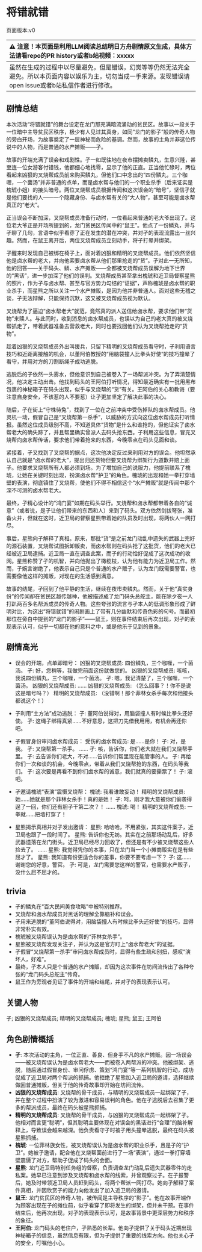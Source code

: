 # 将错就错
页面版本:v0
 

| :warning: 注意！本页面是利用LLM阅读总结明日方舟剧情原文生成，具体方法请看repo的PR history或者b站视频：xxxxx           |
|:----------------------------|
| 虽然在生成的过程中以尽量避免，但是错误，幻觉等等仍然无法完全避免。所以本页面内容以娱乐为主，切勿当成一手来源。发现错误请open issue或者b站私信作者进行修改。|



## 剧情总结
本次活动“将错就错”的舞台设定在龙门那充满暗流涌动的贫民区。故事以一段关于一位暗中主导贫民区秩序，极少有人见过其真身，如同“龙门的影子”般的传奇人物的旁白开场，为故事奠定了一层神秘而危险的基调。然而，故事的主角并非这位传说中的人物，而是普通的水产摊贩——孑。

故事的开端充满了误会和戏剧性。孑一如既往地在夜市摆摊卖鳞丸，生意兴隆，甚至连一位女游客付错钱，他都细心地找零，显示了他的正直。正当他忙碌时，两位看起来凶狠的叉烧帮成员前来购买鳞丸，但他们口中念出的“四份鳞丸，三个咖喱，一个菌汤”并非普通的点单，而是卤水帮与他们的一个职业杀手（后来证实是槐琥小姐）的接头暗号。两位叉烧帮成员根据传闻和这次误会的“暗号”，坚信孑就是他们要找的人——一个隐藏身份、与卤水帮有关的“大人物”，甚至可能是卤水帮真正的“老大”。

正当误会不断加深，叉烧帮成员准备行动时，一位看起来普通的老大爷出现了。这位老大爷正是开场所提到的，龙门贫民区传闻中的“鼠王”。他点了一份鳞丸，并与孑聊了几句，言语中似乎看穿了正在发生的潜在冲突，并对孑的表现流露出一丝兴趣。然而，在鼠王离开后，两位叉烧帮成员立刻动手，将孑打晕并绑架。

孑醒来时发现自己被绑在椅子上，面对着凶狠和精明的叉烧帮成员。他们依然坚信他是卤水帮的老大，并向他索要卤水帮从他们那里抢走的“货”。孑对此一无所知，他的回答——关于码头、鳞、水产摊贩——全都被叉烧帮成员误解为地下世界的“黑话”，进一步加深了他们的误判。叉烧帮成员甚至拿出槐琥和近卫局督察星熊的照片，作为孑与卤水帮、甚至与官方势力勾结的“证据”，声称槐琥是卤水帮的职业杀手，而星熊之所以关注一个水产摊贩，是因为他并非普通人。面对这些无稽之谈，孑无法辩解，只能保持沉默，这又被叉烧帮成员视为默认。

叉烧帮为了逼迫“卤水帮老大”就范，竟然真的派人送信给卤水帮，要求他们带“货物”来赎人。与此同时，收到消息的卤水帮成员，也误以为自己的老大真的被叉烧帮抓走了，带着武器准备去营救老大，同时也要找回他们认为叉烧帮抢走的“货物”。

趁着凶狠的叉烧帮成员外出叫援兵，只留下精明的叉烧帮成员看守时，孑利用语言技巧和近距离接触的机会，以董阿伯教授的“用脑袋撞人比拳头好使”的技巧撞晕了看守，并用对方的刀割断绳子成功逃脱。

逃脱后的孑依然一头雾水，但他意识到自己被卷入了一场帮派冲突。为了弄清楚情况，他决定主动出击。他找到码头的王阿伯打听情况，得知最近确实有一批用黑布包裹的神秘箱子在码头出现，似乎与叉烧帮的“货”有关。王阿伯的关心和教诲（要注意自身安全，不该惹的人不要惹）让孑更加坚定了解决此事的决心。

随后，孑在街上“守株待兔”，找到了一位在之前冲突中受伤掉队的卤水帮成员。他灵机一动，假冒自己是“叉烧帮第一杀手”，以威胁的方式向这位卤水帮成员打听情报。虽然这位成员级别不高，不知道具体“货物”是什么和谁抢的，但他证实了卤水帮老大的确失踪了，并且帮里确实曾派人去码头抢东西。孑利用这些信息，冒充叉烧帮向卤水帮传话，要求他们带着抢来的东西，今晚零点在码头见面和谈。

紧接着，孑又找到了叉烧帮的据点，这次他决定反过来利用对方的误会。他坦然承认自己就是“卤水帮的老大”，提出归还货物但要叉烧帮为绑架行为道歉并赔上面子。他要求叉烧帮所有人都必须到场。为了增加自己的说服力，他提前联系了槐琥，让她在关键时刻出现，扮演卤水帮“护卫”的角色。槐琥的出现和她一拳打穿墙壁的表演，彻底镇住了叉烧帮，使他们不得不相信这个“水产摊贩”就是传闻中那个深不可测的卤水帮老大。

最终，孑精心设计的“鸿门宴”如期在码头举行。叉烧帮和卤水帮都带着各自的“诚意”（或者说，是孑让他们带来的东西和人）来到了码头。双方依然剑拔弩张，准备火并，但就在这时，近卫局的督察星熊带着她的队员及时出现，将两伙人一网打尽。

事后，星熊向孑解释了真相。原来，那批“货”是之前龙门动乱中遗失的武器上完好的源石装置，叉烧帮试图拆卸贩卖，而卤水帮则在码头抢了这批货，他们的老大已经被近卫局逮捕。近卫局一直在调查此案，而孑的行动恰好促成了这次成功的收网。星熊称赞了孑的机智，并向他抛出了橄榄枝，认为他有能力为近卫局工作。然而，孑婉言谢绝了，他表示自己只是个普通的水产贩子，认为龙门既需要警官，也需要像他这样的摊贩，对现在的生活感到满意。

故事的结尾，孑回到了他平静的生活，继续在夜市卖鳞丸。然而，关于他“真实身份”的传闻却在贫民区越传越神，他被描述成了龙门码头总舵主，能在除夕夜一人打趴两百多名帮派成员的传奇人物。这些夸张的流言与孑本人的低调形象形成了鲜明对比，为这出“将错就错”的闹剧画上了带有几分幽默和传奇色彩的句号。而最初那位在旁白中提到的“龙门的影子”——鼠王，则在事件结束后再次出现，对孑的表现表示认可，似乎一切都在他的意料之中，或是他乐于见到的景象。
## 剧情高光
- 误会的开端，点单即暗号：
  凶狠的叉烧帮成员: 四份鳞丸，三个咖喱，一个菌汤。
  孑: 好，您稍等，我做完前面这份就做您的。
  凶狠的叉烧帮成员: 咳咳，我说四份鳞丸，三个咖喱，一个菌汤。
  孑: 嗯，我记清楚了，三个咖喱，一个菌汤。
  凶狠的叉烧帮成员: ......
  凶狠的叉烧帮成员: （怎么回事？！你不是说这是暗号吗？）
  精明的叉烧帮成员: （没错啊！那个菲林女杀手每次和他接头都说这个！）

- 孑利用“土方法”成功逃脱：
  孑: 董阿伯说得对，用脑袋撞人有时候比拳头还好使。
  孑: 这绳子绑得真紧......不好意思，这把刀先借我用用，有机会再还你吧。

- 孑假冒身份审问卤水帮成员：
  受伤的卤水帮成员: 是......是你！
  孑: 对，是我。
  孑: 叉烧帮第一杀手。
  ......
  孑: 咳，告诉你，你们老大就在我们叉烧帮手里。
  孑: 去告诉你们老大，不对......告诉你们帮里现在能管事的人。
  孑: 再给你们一次和谈的机会，今晚零点，带着从我们叉烧帮抢的东西，在码头等我们。
  孑: 这次要是再看不到你们卤水帮的诚意，我们就真的要撕票了！
  孑: 滚吧。

- 孑邀请槐琥“表演”震慑叉烧帮：
  槐琥: 我看谁敢妄动！
  精明的叉烧帮成员: 她......她就是那个菲林女杀手！真的是她！
  孑: 呵，刚才我大意被你们偷袭得逞了一回，你们还有胆子干第二次？！
  ......
  槐琥: 喝！
  精明的叉烧帮成员: 一拳就......把墙打穿了！

- 星熊揭示真相并对孑发出邀请：
  星熊: 哈哈哈，不用紧张，其实这件案子，近卫局也跟了一段时间了。
  星熊: 告诉你也无妨。其实在之前那场动乱后，好多武器遗落在龙门街头。近卫局已经尽力回收了，但还是有不少被叉烧帮这些人捡去了。
  ......
  星熊: 我觉得凭你的本事，只在龙门当一个小摊商贩实在是有些屈才了。
  星熊: 我知道有份更适合你的差事，你要不要考虑一下？
  孑: 这......谢谢您的好意，警官。
  孑: 可是，龙门需要您这样的警官，也需要水产贩子，没什么屈不屈才的。
## trivia
- 孑的鳞丸在“百大民间美食攻略”中被特别推荐。
- 叉烧帮和卤水帮成员对黑话的理解全靠脑补和误会。
- 孑用来逃脱的“董阿伯说得对，用脑袋撞人有时候比拳头还好使”的技巧，显得非常朴实有效。
- 槐琥被叉烧帮误认为是卤水帮的“菲林女杀手”。
- 星熊被叉烧帮发现关注孑，并认为这是官方盯上“卤水帮老大”的证据。
- 孑假冒“叉烧帮第一杀手”审问卤水帮成员时，显得有些生疏和别扭，感叹“演坏人，好难”。
- 最终，孑本人只是个普通的水产摊贩，却因为这次事件在坊间流传出了各种夸张的“龙门码头总舵主”传奇。
- 鼠王作为旁观者见证了事件的开端和结尾，并对孑的表现表示认可。
## 关键人物
孑; 凶狠的叉烧帮成员; 精明的叉烧帮成员; 槐琥; 星熊; 鼠王; 王阿伯
## 角色剧情概括
-   **孑**: 本次活动的主角，一位正直、善良、但身手不凡的水产摊贩。因一场误会——被叉烧帮误认为是卤水帮老大——而被卷入两帮派的冲突。他被绑架、逃脱，随后通过假冒身份、审问俘虏、策划“鸿门宴”等一系列机智的行动，成功促成了近卫局对两个帮派的抓捕。他拒绝了星熊加入近卫局的邀请，选择继续做回普通摊贩，但关于他的传奇故事却开始在坊间流传。
-   **凶狠的叉烧帮成员**: 叉烧帮的骨干成员，与精明的叉烧帮成员一起绑架了孑，并在整个过程中扮演了较为激进和容易误判的角色。他在孑逃脱后去召集了更多的帮派成员，最终在码头被星熊抓捕。
-   **精明的叉烧帮成员**: 叉烧帮的骨干成员，与凶狠的叉烧帮成员一起绑架了孑。他相对而言更“聪明”，但其聪明主要体现在对误会的黑话进行“合理”的脑补解释上，导致误会越来越深。他负责看守孑时被孑用头撞晕逃脱，最终在码头被星熊抓捕。
-   **槐琥**: 一位菲林族女性，被叉烧帮误认为是卤水帮的职业杀手，且是孑的“护卫”。她被孑邀请，配合他在叉烧帮面前进行了一场“表演”，通过一拳打穿墙壁震慑了对方，帮助孑促成了码头的会面。
-   **星熊**: 龙门近卫局特别任务组的督察，负责调查龙门动乱后遗失武器零件的走私案。她早已注意到涉及叉烧帮和卤水帮的线索，并曾观察过孑。在孑报警后，她及时带领近卫局人员赶到码头，将两个帮派一网打尽。她向孑解释了案件真相，并因欣赏孑的能力向他发出了加入近卫局的邀请。
-   **鼠王**: 龙门贫民区的传奇人物，被传闻是主导秩序的“影子”。他在故事开端作为顾客出现在孑的摊位前，似乎看穿了即将发生的绑架，但并未干预。在事件结束后，他再次出现，对孑的表现表示认可，是故事背景中更深层势力和秩序的象征。
-   **王阿伯**: 龙门码头的老住户，孑熟悉的长辈。他向孑提供了关于码头近期出现神秘箱子的信息，虽然信息有限，但为孑提供了重要的线索方向。他也关心孑的安全，叮嘱他小心。